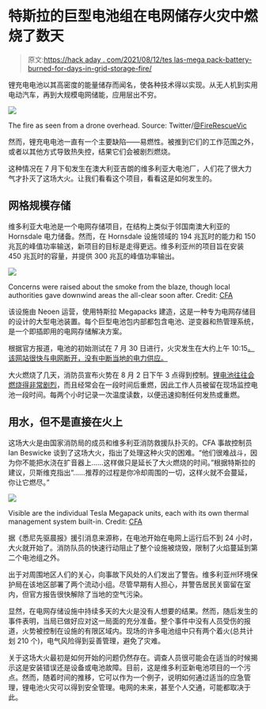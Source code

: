 # 特斯拉的巨型电池组在电网储存火灾中燃烧了数天

> 原文:[https://hack aday . com/2021/08/12/tes las-mega pack-battery-burned-for-days-in-grid-storage-fire/](https://hackaday.com/2021/08/12/teslas-megapack-battery-burned-for-days-in-grid-storage-fire/)

锂充电电池以其高密度的能量储存而闻名，使各种技术得以实现。从无人机到实用电动汽车，再到大规模电网储能，应用层出不穷。

![](../Images/acde32e6c92ac6e5dfe90d8a348fe1be.png)

The fire as seen from a drone overhead. Source: Twitter/[@FireRescueVic](https://twitter.com/FireRescueVic/status/1421040775467515904/photo/1)

然而，锂充电电池一直有一个主要缺陷——易燃性。被推到它们的工作范围之外，或者以其他方式导致热失控，结果它们会被剧烈燃烧。

这种情况在 7 月下旬发生在澳大利亚吉朗的维多利亚大电池厂，人们花了很大力气才扑灭了这场大火。让我们看看这个项目，看看这是如何发生的。

## 网格规模存储

维多利亚大电池是一个电网存储项目，在结构上类似于邻国南澳大利亚的 Hornsdale 电力储备。然而，在 Hornsdale 设施领域的 194 兆瓦时的能力和 150 兆瓦的峰值功率输送，新项目的目标是走得更远。维多利亚州的项目旨在安装 450 兆瓦时的容量，并提供 300 兆瓦的峰值功率输出。

![](../Images/b6b54bd5599b3e084d6083fbb8fe1b61.png)

Concerns were raised about the smoke from the blaze, though local authorities gave downwind areas the all-clear soon after. Credit: [CFA](https://news.cfa.vic.gov.au/firefighters-bring-large-battery-fire-near-geelong-under-control?fbclid=IwAR21c5U_9jAU3EHDIu9RqtfNdgB9qE4KZa0mFWNCHSR21KVilR7OSOxf02c)

该设施由 Neoen 运营，使用特斯拉 Megapacks 建造，这是一种专为电网存储目的设计的大型电池装置。每个巨型电池包内部都包含电池、逆变器和热管理系统，是一个即插即用的电网存储解决方案。

根据官方报道，电池的初始测试在 7 月 30 日进行，火灾发生在大约上午 10:15[。该网站很快与电网断开，没有中断当地的电力供应。](https://victorianbigbattery.com.au/incident-at-vbb/)

大火燃烧了几天，消防员宣布火势在 8 月 2 日下午 3 点得到控制。[锂电池往往会燃烧得非常剧烈](https://hackaday.com/2019/11/13/lessons-in-li-ion-safety/)，而且经常会在一段时间后重燃，因此工作人员被留在现场监控电池一段时间。每两个小时记录一次温度读数，以便迅速抑制任何发热或重燃。

## 用水，但不是直接在火上

这场大火是由国家消防局的成员和维多利亚消防救援队扑灭的。CFA 事故控制员 Ian Beswicke 谈到了这场大火，指出了处理这种火灾的困难。“他们很难战斗，因为你不能把水浇在扩音器上……这样做只是延长了大火燃烧的时间。”根据特斯拉的建议，贝斯维克指出“……推荐的过程是你冷却周围的一切，这样火就不会蔓延，你让它燃尽。”

![](../Images/a87bb70fecce4aa08f33c884032f47b9.png)

Visible are the individual Tesla Megapack units, each with its own thermal management system built-in. Credit: [CFA](https://news.cfa.vic.gov.au/firefighters-bring-large-battery-fire-near-geelong-under-control?fbclid=IwAR21c5U_9jAU3EHDIu9RqtfNdgB9qE4KZa0mFWNCHSR21KVilR7OSOxf02c)

据《悉尼先驱晨报》援引消息来源称，在电池开始在电网上运行后不到 24 小时，大火就开始了。消防队员的快速行动阻止了整个设施被烧毁，限制了火焰蔓延到第二个电池组之外。

出于对周围地区人们的关心，向事故下风处的人们发出了警告。维多利亚州环境保护局在该地区部署了两个流动小组。尽管早期有人担心，并警告居民关窗留在室内，但官方报告很快解除了当地的空气污染。

显然，在电网存储设施中持续多天的大火是没有人想要的结果。然而，随后发生的事件表明，当局已做好应对这一局面的充分准备。整个事件中没有人员受伤的报道，火势被控制在设施的有限区域内。现场的许多电池组中只有两个着火(总共计划 210 个)，电气风险得到妥善管理，避免了灾难。

关于这场大火最初是如何开始的问题仍然存在。调查人员很可能会在适当的时候揭示这是安装错误还是设备或电池故障。目前，这是维多利亚新电池项目的一个污点。然而，随着时间的推移，它可以作为一个例子，说明如何通过适当的应急管理，锂电池火灾可以得到安全管理。电网的未来，甚至个人交通，可能都取决于此。